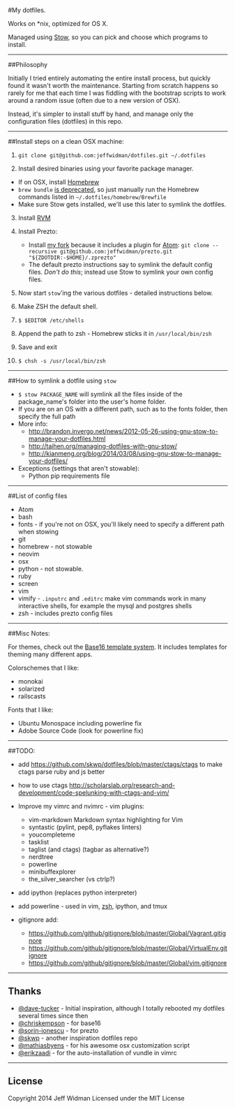 #My dotfiles.

Works on *nix, optimized for OS X.

Managed using [Stow](http://www.gnu.org/software/stow/), so you can pick and
choose which programs to install.


---
##Philosophy

Initially I tried entirely automating the entire install process, but quickly
found it wasn't worth the maintenance. Starting from scratch happens so rarely
for me that each time I was fiddling with the bootstrap scripts to work around
a random issue (often due to a new version of OSX).

Instead, it's simpler to install stuff by hand, and manage only the
configuration files (dotfiles) in this repo.


---
##Install steps on a clean OSX machine:

1. `git clone git@github.com:jeffwidman/dotfiles.git ~/.dotfiles`

2. Install desired binaries using your favorite package manager.
  - If on OSX, install [Homebrew](http://brew.sh/)
  - `brew bundle` [is deprecated](https://github.com/Homebrew/homebrew/issues/32952), so just manually run the Homebrew
    commands listed in `~/.dotfiles/homebrew/Brewfile`
  - Make sure Stow gets installed, we'll use this later to symlink the dotfiles.

3. Install [RVM](http://rvm.io/)

4. Install Prezto:
    - Install [my fork](https://github.com/jeffwidman/prezto) because it includes a plugin for [Atom](http://atom.io):
    `git clone --recursive git@github.com:jeffwidman/prezto.git "${ZDOTDIR:-$HOME}/.zprezto"`
    - The default prezto instructions say to symlink the default config files.
      *Don't do this*; instead use Stow to symlink your own config files.

5. Now start `stow`'ing the various dotfiles - detailed instructions below.

6. Make ZSH the default shell.  
 1. `$ $EDITOR /etc/shells`
 2. Append the path to zsh - Homebrew sticks it in `/usr/local/bin/zsh`
 3. Save and exit
 4. `$ chsh -s /usr/local/bin/zsh`

---
##How to symlink a dotfile using `stow`

  - `$ stow PACKAGE_NAME` will symlink all the files inside of the
  package_name's folder into the user's home folder.
  - If you are on an OS with a different path, such as to the fonts folder,
   then specify the full path
  - More info:
      - http://brandon.invergo.net/news/2012-05-26-using-gnu-stow-to-manage-your-dotfiles.html
      - http://taihen.org/managing-dotfiles-with-gnu-stow/
      - http://kianmeng.org/blog/2014/03/08/using-gnu-stow-to-manage-your-dotfiles/
  - Exceptions (settings that aren't stowable):
      - Python pip requirements file


---
##List of config files

 - Atom
 - bash
 - fonts - if you're not on OSX, you'll likely need to specify a different path when stowing
 - git
 - homebrew - not stowable
 - neovim
 - osx
 - python - not stowable.
 - ruby
 - screen
 - vim
 - vimify - `.inputrc` and `.editrc` make vim commands work in many interactive
    shells, for example the mysql and postgres shells
 - zsh - includes prezto config files


---
##Misc Notes:

For themes, check out the [Base16 template system](https://github.com/chriskempson/base16). It includes templates for
theming many different apps.

Colorschemes that I like:
 - monokai
 - solarized
 - railscasts

Fonts that I like:
 - Ubuntu Monospace including powerline fix
 - Adobe Source Code (look for powerline fix)


---
##TODO:

 - add https://github.com/skwp/dotfiles/blob/master/ctags/ctags to make ctags parse ruby and js better
 - how to use ctags http://scholarslab.org/research-and-development/code-spelunking-with-ctags-and-vim/

 - Improve my vimrc and nvimrc - vim plugins:
   - vim-markdown Markdown syntax highlighting for Vim
   - syntastic (pylint, pep8, pyflakes linters)
   - youcompleteme
   - tasklist
   - taglist (and ctags) (tagbar as alternative?)
   - nerdtree
   - powerline
   - minibuffexplorer
   - the_silver_searcher (vs ctrlp?)

 - add ipython (replaces python interpreter)

 - add powerline - used in vim, [zsh](http://powerline.readthedocs.org/en/latest/usage/shell-prompts.html), ipython, and tmux

 - gitignore add:
    - https://github.com/github/gitignore/blob/master/Global/Vagrant.gitignore
    - https://github.com/github/gitignore/blob/master/Global/VirtualEnv.gitignore
    - https://github.com/github/gitignore/blob/master/Global/vim.gitignore


---
## Thanks

- [@dave-tucker](https://github.com/davetucker/dotfiles) - Initial inspiration,
although I totally rebooted my dotfiles several times since then
- [@chriskempson](https://github.com/chriskempson/base16) - for base16
- [@sorin-ionescu](https://github.com/sorin-ionescu/prezto) - for prezto
- [@skwp](https://github.com/skwp/dotfiles) - another inspiration dotfiles repo
- [@mathiasbyens](https://github.com/mathiasbynens/dotfiles) - for his awesome osx customization script
- [@erikzaadi](http://www.erikzaadi.com/2012/03/19/auto-installing-vundle-from-your-vimrc/) - for the auto-installation of vundle in vimrc

---
## License

Copyright 2014 Jeff Widman
Licensed under the MIT License
